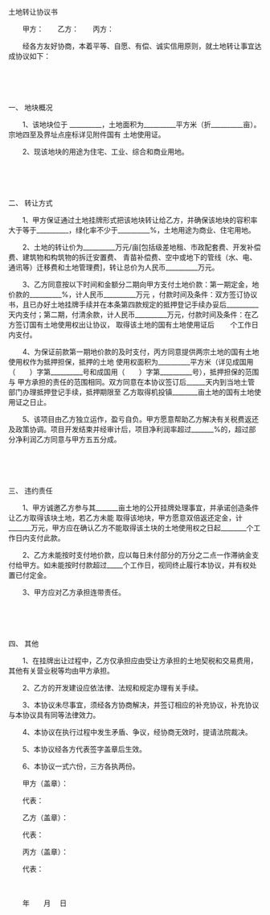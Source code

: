 



土地转让协议书



 

　　甲方：　　乙方：　　丙方：　　

　　经各方友好协商，本着平等、自愿、有偿、诚实信用原则，就土地转让事宜达成协议如下：

　　

　　

一、
地块概况

　　1、该地块位于 __________，土地面积为__________平方米（折__________亩）。宗地四至及界址点座标详见附件国有 土地使用证。

　　2、现该地块的用途为住宅、工业、综合和商业用地。

　　

　　

二、
转让方式

　　1、甲方保证通过土地挂牌形式把该地块转让给乙方，并确保该地块的容积率大于等于__________，绿化率不少于__________%，土地用途为商业、住宅用地。

　　2、土地的转让价为__________万元/亩[包括级差地租、市政配套费、开发补偿费、建筑物和构筑物的拆迁安置费、 青苗补偿费、空中或地下的管线（水、电、通讯等）迁移费和土地管理费]，转让总价为人民币__________万元。

　　3、乙方同意按以下时间和金额分二期向甲方支付土地价款：第一期定金，地价款的__________%，计人民币__________万元 ，付款时间及条件：双方签订协议书，且已办好土地挂牌手续并在本条第四款规定的抵押登记手续办妥后__________天内支付；第二期，付清余款，计人民币__________万元，付款时间及条件：在乙方签订国有土地使用权出让协议， 取得该土地的国有土地使用证后　　 个工作日内支付。

　　4、为保证前款第一期地价款的及时支付，丙方同意提供两宗土地的国有土地使用权作为抵押担保，抵押的土地 使用权面积为__________平方米（详见成国用（　　）字第__________号和成国用（　　）字第__________号），抵押担保的范围与 甲方承担的责任的范围相同。双方同意在本协议签订后______天内到当地土管部门办理抵押登记手续，抵押期限至 乙方取得机投镇________亩土地的国有土地使用证之日止。

　　5、该项目由乙方独立运作，盈亏自负。甲方愿意帮助乙方解决有关税费返还及政策协调。项目开发结束并经审计后，项目净利润率超过_______%的，超过部分净利润乙方同意与甲方五五分成。

　　

　　

三、
违约责任

　　1、甲方诚邀乙方参与其_______亩土地的公开挂牌处理事宜，并承诺创造条件让乙方取得该块土地，若乙方未能 取得该地块，甲方愿意双倍返还定金，计_______万元，甲方应在确认乙方不能取得该土块的土地使用权之日起________个工作日内支付此款。

　　2、乙方未能按时支付地价款，应以每日未付部分的万分之二点一作滞纳金支付给甲方。如未能按时付款超过_____个工作日，视同终止履行本协议，并有权处置已付定金。

　　3、甲方应对乙方承担连带责任。

　　

　　

四、
其他

　　1、在挂牌出让过程中，乙方仅承担应由受让方承担的土地契税和交易费用，其他有关营业税等均由甲方承担。

　　2、乙方的开发建设应依法律、法规和规定办理有关手续。

　　3、本协议未尽事宜，须经各方协商解决，并签订相应的补充协议，补充协议与本协议具有同等法律效力。

　　4、本协议在执行过程中发生矛盾、争议，经协商无效时，提请法院裁决。

　　5、本协议经各方代表签字盖章后生效。

　　6、本协议一式六份，三方各执两份。　　

　　甲方（盖章）：

　　代表：　　

　　乙方（盖章）：

　　代表：　　

　　丙方（盖章）：

　　代表：

　　


 　　年　　月　 日
 
　　

